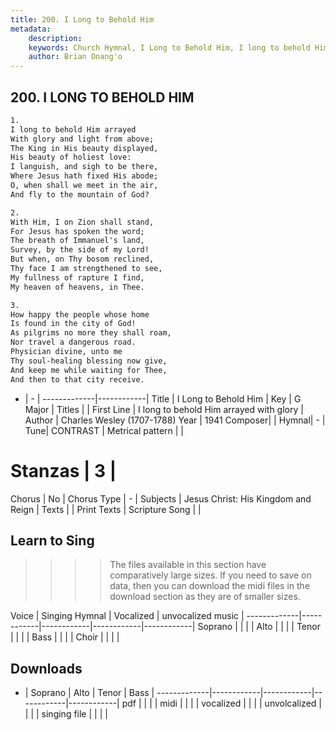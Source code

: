 ```yaml
---
title: 200. I Long to Behold Him
metadata:
    description: 
    keywords: Church Hymnal, I Long to Behold Him, I long to behold Him arrayed with glory, 
    author: Brian Onang'o
---
```



## 200. I LONG TO BEHOLD HIM

```txt
1.
I long to behold Him arrayed 
With glory and light from above; 
The King in His beauty displayed, 
His beauty of holiest love: 
I languish, and sigh to be there, 
Where Jesus hath fixed His abode; 
O, when shall we meet in the air, 
And fly to the mountain of God? 

2.
With Him, I on Zion shall stand, 
For Jesus has spoken the word; 
The breath of Immanuel's land, 
Survey, by the side of my Lord! 
But when, on Thy bosom reclined, 
Thy face I am strengthened to see, 
My fullness of rapture I find, 
My heaven of heavens, in Thee. 

3.
How happy the people whose home 
Is found in the city of God! 
As pilgrims no more they shall roam, 
Nor travel a dangerous road. 
Physician divine, unto me 
Thy soul-healing blessing now give, 
And keep me while waiting for Thee, 
And then to that city receive.

```

- |   -  |
-------------|------------|
Title | I Long to Behold Him |
Key | G Major |
Titles |  |
First Line | I long to behold Him arrayed with glory |
Author | Charles Wesley (1707-1788)
Year | 1941
Composer|  |
Hymnal|  - |
Tune| CONTRAST |
Metrical pattern | |
# Stanzas | 3 |
Chorus | No |
Chorus Type | - |
Subjects | Jesus Christ: His Kingdom and Reign |
Texts |  |
Print Texts | 
Scripture Song |  |
  
## Learn to Sing

>>>> The files available in this section have comparatively large sizes. If you need to save on data, then you can download the midi files in the download section as they are of smaller sizes.

Voice |  Singing Hymnal | Vocalized | unvocalized music |
-------------|------------|------------|------------|------------|
Soprano | | | |
Alto | | | |
Tenor | | | |
Bass | | | |
Choir | | | |

## Downloads

- |  Soprano | Alto | Tenor | Bass |
-------------|------------|------------|------------|------------|
pdf | | | |
midi | | | |
vocalized | | | |
unvolcalized | | | |
singing file | | | |
  